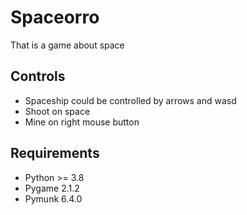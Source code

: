 # Spaceorro
That is a game about space
## Controls
- Spaceship could be controlled by arrows and wasd
- Shoot on space
- Mine on right mouse button
## Requirements
* Python >= 3.8
* Pygame 2.1.2
* Pymunk 6.4.0